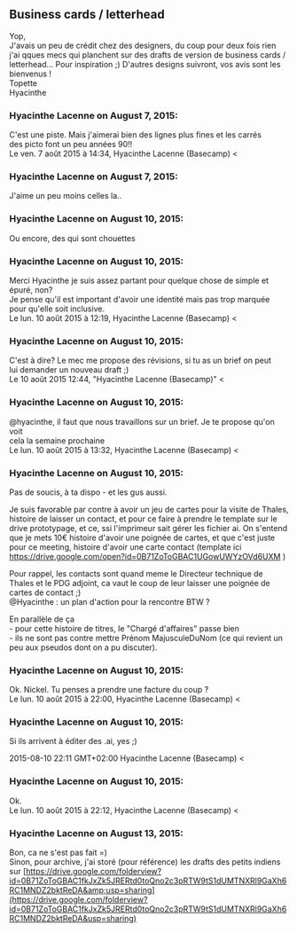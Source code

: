 ## Business cards / letterhead



Yop,  
J'avais un peu de crédit chez des designers, du coup pour deux fois rien j'ai
qques mecs qui planchent sur des drafts de version de business cards /
letterhead... Pour inspiration ;) D'autres designs suivront, vos avis sont les
bienvenus !  
Topette  
Hyacinthe



### **Hyacinthe Lacenne** on August 7, 2015:



C'est une piste. Mais j'aimerai bien des lignes plus fines et les carrés  
des picto font un peu années 90!!  
Le ven. 7 août 2015 à 14:34, Hyacinthe Lacenne (Basecamp) &lt;



### **Hyacinthe Lacenne** on August 7, 2015:



J'aime un peu moins celles la..



### **Hyacinthe Lacenne** on August 10, 2015:



Ou encore, des qui sont chouettes



### **Hyacinthe Lacenne** on August 10, 2015:



Merci Hyacinthe je suis assez partant pour quelque chose de simple et épuré, non?  
Je pense qu'il est important d'avoir une identité mais pas trop marquée  
pour qu'elle soit inclusive.  
Le lun. 10 août 2015 à 12:19, Hyacinthe Lacenne (Basecamp) &lt;



### **Hyacinthe Lacenne** on August 10, 2015:



C'est à dire? Le mec me propose des révisions, si tu as un brief on peut  
lui demander un nouveau draft ;)  
Le 10 août 2015 12:44, "Hyacinthe Lacenne (Basecamp)" &lt;



### **Hyacinthe Lacenne** on August 10, 2015:



@hyacinthe, il faut que nous travaillons sur un brief. Je te propose qu'on voit  
cela la semaine prochaine  
Le lun. 10 août 2015 à 13:32, Hyacinthe Lacenne (Basecamp) &lt;



### **Hyacinthe Lacenne** on August 10, 2015:



Pas de soucis, à ta dispo - et les gus aussi.  
  
Je suis favorable par contre à avoir un jeu de cartes pour la visite de
Thales, histoire de laisser un contact, et pour ce faire à prendre le template
sur le drive prototypage, et ce, ssi l'imprimeur sait gérer les fichier ai. On
s'entend que je mets 10€ histoire d'avoir une poignée de cartes, et que c'est
juste pour ce meeting, histoire d'avoir une carte contact (template ici
<https://drive.google.com/open?id=0B71ZoToGBAC1UGowUWYzOVd6UXM> )  
  
Pour rappel, les contacts sont quand meme le Directeur technique de Thales et
le PDG adjoint, ca vaut le coup de leur laisser une poignée de cartes de
contact ;)  
@Hyacinthe : un plan d'action pour la rencontre BTW ?  
  
En parallèle de ça  
\- pour cette histoire de titres, le "Chargé d'affaires" passe bien  
\- ils ne sont pas contre mettre Prénom MajusculeDuNom (ce qui revient un peu
aux pseudos dont on a pu discuter).



### **Hyacinthe Lacenne** on August 10, 2015:



Ok. Nickel. Tu penses a prendre une facture du coup ?  
Le lun. 10 août 2015 à 22:00, Hyacinthe Lacenne (Basecamp) &lt;



### **Hyacinthe Lacenne** on August 10, 2015:



Si ils arrivent à éditer des .ai, yes ;)  
  
2015-08-10 22:11 GMT+02:00 Hyacinthe Lacenne (Basecamp) &lt;



### **Hyacinthe Lacenne** on August 10, 2015:



Ok.  
Le lun. 10 août 2015 à 22:12, Hyacinthe Lacenne (Basecamp) &lt;



### **Hyacinthe Lacenne** on August 13, 2015:



Bon, ca ne s'est pas fait =)  
Sinon, pour archive, j'ai storé (pour référence) les drafts des petits indiens
sur
[https://drive.google.com/folderview?id=0B71ZoToGBAC1fkJxZk5JRERtd0toQno2c3pRTW9tS1dUMTNXRl9GaXh6RC1MNDZ2bktReDA&amp;usp=sharing](https://drive.google.com/folderview?id=0B71ZoToGBAC1fkJxZk5JRERtd0toQno2c3pRTW9tS1dUMTNXRl9GaXh6RC1MNDZ2bktReDA&usp=sharing)



